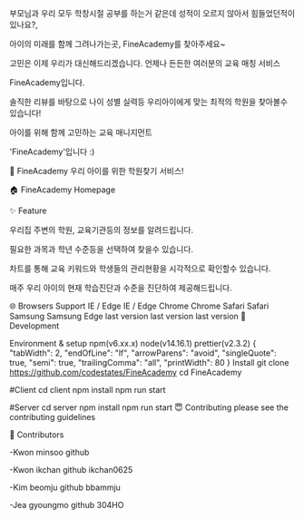 
부모님과 우리 모두 학창시절 공부를 하는거 같은데 성적이 오르지 않아서 힘들었던적이 있나요?,

아이의 미래를 함께 그려나가는곳, FineAcademy를 찾아주세요~

고민은 이제 우리가 대신해드리겠습니다. 언제나 든든한 여러분의 교육 매칭 서비스

FineAcademy입니다.

솔직한 리뷰를 바탕으로 나이 성별 실력등 우리아이에게 맞는 최적의 학원을 찾아볼수 있습니다!

아이를 위해 함께 고민하는 교육 매니지먼트

'FineAcademy'입니다 :)


📰 FineAcademy
우리 아이를 위한 학원찾기 서비스!


🏠 FineAcademy Homepage


✨ Feature

우리집 주변의 학원, 교육기관등의 정보를 알려드립니다.

필요한 과목과 학년 수준등을 선택하여 찾을수 있습니다.

차트를 통해 교육 키워드와 학생들의 관리현황을 시각적으로 확인할수 있습니다. 

매주 우리 아이의 현재 학습진단과 수준을 진단하여 제공해드립니다.

🌐 Browsers Support
IE / Edge
IE / Edge	Chrome
Chrome	Safari
Safari	Samsung
Samsung
Edge	last version	last version	last version
🔨 Development



Environment & setup
npm(v6.xx.x)
node(v14.16.1)
prettier(v2.3.2)
  {
    "tabWidth": 2,
    "endOfLine": "lf",
    "arrowParens": "avoid",
    "singleQuote": true,
    "semi": true,
    "trailingComma": "all",
    "printWidth": 80
  }
Install
git clone https://github.com/codestates/FineAcademy
cd FineAcademy

#Client
cd client
npm install
npm run start

#Server
cd server
npm install
npm run start
😇 Contributing
please see the contributing guidelines

👤 Contributors

-Kwon minsoo github

-Kwon ikchan github ikchan0625

-Kim beomju github bbammju

-Jea gyoungmo github 304HO
